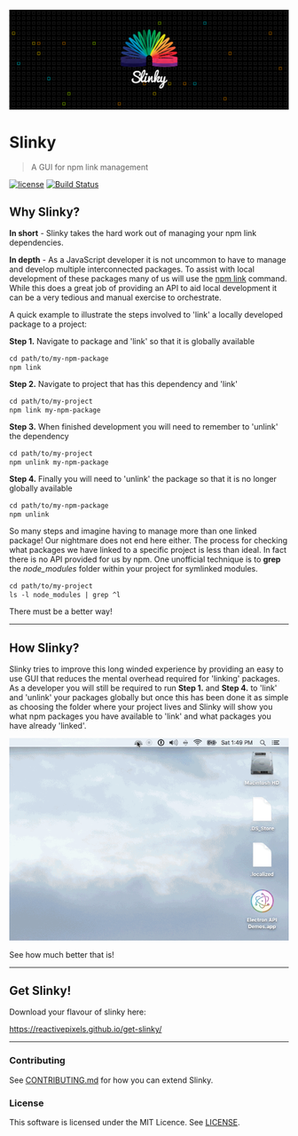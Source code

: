 ![Slinky](https://github.com/ReactivePixels/slinky/blob/master/images/slinky-masthead-02.png)

# Slinky
> A GUI for npm link management

[![license](https://img.shields.io/github/license/mashape/apistatus.svg?maxAge=2592000)]()
[![Build Status](https://travis-ci.org/ReactivePixels/slinky.svg?branch=master)](https://travis-ci.org/ReactivePixels/slinky)

## Why Slinky?
__In short__ - Slinky takes the hard work out of managing your npm link dependencies.

__In depth__ - As a JavaScript developer it is not uncommon to have to manage and develop multiple interconnected packages. To assist with 
local development of these packages many of us will use the [npm link](https://docs.npmjs.com/cli/link) command. While this does a great
job of providing an API to aid local development it can be a very tedious and manual exercise to orchestrate.

A quick example to illustrate the steps involved to 'link' a locally developed package to a project:

__Step 1.__ Navigate to package and 'link' so that it is globally available
```
cd path/to/my-npm-package
npm link
```

__Step 2.__ Navigate to project that has this dependency and 'link'
```
cd path/to/my-project
npm link my-npm-package
```

__Step 3.__ When finished development you will need to remember to 'unlink' the dependency
```
cd path/to/my-project
npm unlink my-npm-package
```

__Step 4.__ Finally you will need to 'unlink' the package so that it is no longer globally available
```
cd path/to/my-npm-package
npm unlink
```

So many steps and imagine having to manage more than one linked package! Our nightmare does not end here either. 
The process for checking what packages we have linked to a specific project is less than ideal. 
In fact there is no API provided for us by npm. One unofficial technique is to __grep__ the *node_modules* folder 
within your project for symlinked modules.

```
cd path/to/my-project
ls -l node_modules | grep ^l
```

There must be a better way!

---

## How Slinky?

Slinky tries to improve this long winded experience by providing an easy to use GUI that reduces 
the mental overhead required for 'linking' packages. As a developer you will still be required to run __Step 1.__ and __Step 4.__ to 'link'
and 'unlink' your packages globally but once this has been done it as simple as choosing the folder where your project lives and Slinky
will show you what npm packages you have available to 'link' and what packages you have already 'linked'.

![Slinky Demo](https://github.com/ReactivePixels/slinky/blob/master/images/slinky-demo.gif)

See how much better that is!

---

## Get Slinky!

Download your flavour of slinky here:

https://reactivepixels.github.io/get-slinky/

---

### Contributing

See [CONTRIBUTING.md](CONTRIBUTING.md) for how you can extend Slinky.

### License

This software is licensed under the MIT Licence. See [LICENSE](https://github.com/ReactivePixels/slinky/blob/master/LICENSE.md).